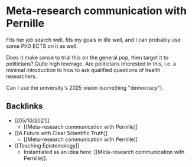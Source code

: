 # Meta-research communication with Pernille
Fits her job search well, fits my goals in life well, and I can probably use some PhD ECTS on it as well.

Does it make sense to trial this on the general pop, then target it to politicians? Quite high leverage. Are politicians interested in this, i.e. a minimal introduction to how to ask qualified questions of health researchers.

Can I use the university's 2025 vision (something "democracy").

## Backlinks
* [[05/10/2021]]
	* [[Meta-research communication with Pernille]]
* [[A Future with Clear Scientific Truth]]
	* [[Meta-research communication with Pernille]]
* [[Teaching Epistemology]]
	* Instantiated as an idea here: [[Meta-research communication with Pernille]].

<!-- #p1 -->

<!-- {BearID:00CD4ED5-726F-4E6E-9F58-A7C6F4283C5A-43384-000000B03CA97583} -->
